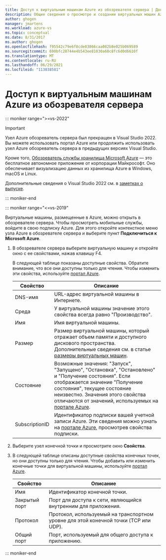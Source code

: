 ```yaml
---
title: Доступ к виртуальным машинам Azure из обозревателя сервера | Документация Майкрософт
description: Общие сведения о просмотре и создании виртуальных машин Azure, а также об управлении ими в обозревателе сервера в Visual Studio.
author: ghogen
manager: jmartens
ms.workload: azure-vs
ms.topic: conceptual
ms.date: 8/31/2017
ms.author: ghogen
ms.openlocfilehash: f95542c79e6f8cde83866caa082b8e025b069589
ms.sourcegitcommit: 690bfc20744e4b543ee81030a60c8fc6d0d6610f
ms.translationtype: MT
ms.contentlocale: ru-RU
ms.lasthandoff: 06/29/2021
ms.locfileid: "113038581"
---
```

# <a name="accessing-azure-virtual-machines-from-server-explorer"></a>Доступ к виртуальным машинам Azure из обозревателя сервера

::: moniker range=">=vs-2022"
> [!Important]
> Узел Azure обозреватель сервера был прекращен в Visual Studio 2022. Вы можете использовать портал Azure или продолжить использовать узел Azure обозреватель сервера в предыдущих версиях Visual Studio.
>
> Кроме того, [Обозреватель службы хранилища Microsoft Azure](/azure/vs-azure-tools-storage-manage-with-storage-explorer) — это бесплатное автономное приложение от корпорации Майкрософт. Оно обеспечивает визуализацию данных из хранилища Azure в Windows, macOS и Linux.
>
> Дополнительные сведения о Visual Studio 2022 см. в [заметках о выпуске](/visualstudio/releases/2022/release-notes-preview/).

::: moniker-end

::: moniker range="<=vs-2019"

Виртуальные машины, размещенные в Azure, можно открыть в обозревателе сервера. Чтобы просмотреть мобильные службы, войдите в свою подписку Azure. Для этого откройте контекстное меню узла Azure в обозревателе сервера и выберите пункт **Подключиться к Microsoft Azure**.

1. В обозревателе сервера выберите виртуальную машину и откройте окно с ее свойствами, нажав клавишу F4.

    В следующей таблице показаны доступные свойства. Обратите внимание, что все они доступны только для чтения. Чтобы изменить эти свойства, используйте [портал Azure](https://portal.azure.com).

   | Свойство | Описание |
   | --- | --- |
   | DNS-имя |URL-адрес виртуальной машины в Интернете. |
   | Среда |У виртуальной машины значение этого свойства всегда равно "Производство". |
   | Имя |Имя виртуальной машины. |
   | Размер |Размер виртуальной машины, который отражает объем памяти и доступного дискового пространства. Дополнительные сведения см. в статье [размеры виртуальных машин](/azure/cloud-services/cloud-services-sizes-specs). |
   | Состояние |Возможные значения: "Запуск", "Запущено", "Остановка", "Остановлено" и "Получение состояния". Если отображается значение "Получение состояния", текущее состояние неизвестно. Значения этого свойства отличаются от значений, используемых на [портале Azure](https://portal.azure.com). |
   | SubscriptionID |Идентификатор подписки вашей учетной записи Azure. Эти сведения можно узнать на [портале Azure](https://portal.azure.com), просмотрев свойства подписки. |
2. Выберите узел конечной точки и просмотрите окно **Свойства**.
3. В следующей таблице описаны доступные свойства конечных точек, но они доступны только для чтения. Чтобы добавить или изменить конечные точки для виртуальной машины, используйте [портал Azure](https://portal.azure.com).

   | Свойство | Описание |
   | --- | --- |
   | Имя |Идентификатор конечной точки. |
   | Закрытый порт |Порт для доступа к сети, являющийся внутренним для приложения. |
   | Протокол |Протокол, используемый на транспортном уровне для этой конечной точки (TCP или UDP). |
   | Общий порт |Порт, используемый для общего доступа к приложению. |

::: moniker-end